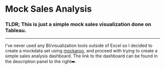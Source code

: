 # Mock Sales Analysis

### TLDR; This is just a simple mock sales visualization done on Tableau.

---

I've never used any BI/visualization tools outside of Excel so I decided to create a mockdata set using [mockaroo](https://www.mockaroo.com/), and proceed with trying to create a simple sales analysis dashboard. The link to the dashboard can be found in the description panel to the right➡️.
